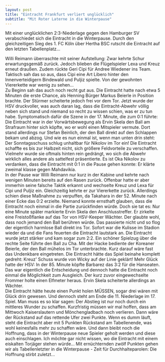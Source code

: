 ```yaml
---
layout: post
title: "Eintracht Frankfurt verliert unglücklich"
subtitle: "Mit Roter Laterne in die Winterpause"
---
```


Mit einer unglücklichen 2:3-Niederlage gegen den Hamburger SV verabschiedet sich die Eintracht in die Winterpause. Durch den gleichzeitigen Sieg des 1. FC Köln über Hertha BSC rutscht die Eintracht auf den letzten Tabellenplatz...

Willi Reimann überraschte mit seiner Aufstellung: Zwar kehrte Schur erwartungsgemäß zurück. Jedoch blieben die Flügelspieler Lexa und Kreuz erneut draußen. Zudem rückte Geri Cipi für Andree Wiedener ins Team. Taktisch sah das so aus, dass Cipi eine Art Libero hinter den Innenverteidigern Bindewald und Puljiz spielte. Von der gewohnten Viererkette war wenig zu sehen...  
Zu Beginn sah das auch noch recht gut aus. Die Eintracht hatte nach etwa 5 Minuten die erste Chance, als Henning Bürger Markus Beierle in Position brachte. Der Stürmer scheiterte jedoch frei vor dem Tor. Jetzt wurde der HSV druckvoller, was auch daran lag, dass die Eintracht-Abwehr völlig neben sich stand und niemand so recht zu wissen schien, was er zu tun habe. Symptomatisch dafür die Szene in der 17. Minute, die zum 0:1 führte: Die Eintracht war in der Vorwärtsbewegung als Ervin Skela den Ball am Strafraum hinter sich köpfte, wo er wohl einen Mitspieler vermute. Dort stand allerdings nur Stefan Beinlich, der den Ball direkt auf den Schlappen bekam und abzog. Und wie es nun einmal ist, wenn man unten drin steht: Der Sonntagsschuss schlug unhaltbar für Nikolov im Tor ein! Die Eintracht schaffte es bis zur Halbzeit nicht, sich größere Feldvorteile zu verschaffen. Vielmehr wurde sie oftmals hinten rein gedrängt, wo sich die Abwehr wirklich alles andere als sattelfest präsentierte. Es ist Oka Nikolov zu verdanken, dass die Eintracht mit 0:1 in die Pause gehen konnte: Er klärte zweimal klasse gegen Mahdavikia.  
In der Pause war Willi Reimann nur kurz in der Kabine und kehrte nach wenigen Minuten bereits auf den Rasen zurück. Offenbar hatte er aber immerhin seine falsche Taktik erkannt und wechselte Kreuz und Lexa für Cipi und Puljiz ein. Gleichzeitig kehrte er zur Viererkette zurück. Allerdings schien diese Maßnahme zu verpuffen, da Takahara in der 52. Minute nach einer Ecke das 0:2 erzielte. Niemand konnte ernsthaft glauben, dass die Eintracht noch einmal in die Partie zurückfinden würde. Doch sie tat es: Nur eine Minute später markierte Ervin Skela den Anschlusstreffer. Er zirkelte eine Freistoßflanke auf das Tor von HSV-Keeper Wächter. Der glaubte wohl, dass noch jemand den Ball berühren würde. Das passierte nicht und so flog der eigentlich harmlose Ball direkt ins Tor. Sofort war die Kulisse im Stadion wieder da und die Fans feuerten die Eintracht lautstark an. Die Eintracht wurde jetzt stärker und kam sogar zum 2:2. Ein schöner Spielzug über die rechte Seite führte den Ball zu Cha. Mit der Hacke bediente der Koreaner Beierle, der den Ball mühelos im Tor unterbrachte. Kurz darauf wäre fast das Undenkbare eingetreten. Die Eintracht hätte das Spiel beinahe komplett gedreht: Kreuz' Schuss wurde von Wicky auf der Linie geklärt! Mehr Glück hatte der HSV: In der 85. Minute köpfte Barbarez das 3:2 für die Hanseaten. Das war eigentlich die Entscheidung und dennoch hatte die Eintracht noch einmal die Möglichkeit zum Ausgleich. Der kurz zuvor eingewechselte Frommer holte einen Elfmeter heraus. Ervin Skela scheiterte allerdings an Wächter.  
Die Eintracht hätte heute einen Punkt holen MÜSSEN, sogar drei wären mit Glück drin gewesen. Und dennoch steht am Ende die 11. Niederlage im 17. Spiel. Man muss es so klar sagen: Der Abstieg ist nur noch durch ein mittleres Wunder zu schaffen. Kurzfristig müssen wir mal hoffen, dass am Mittwoch Kaiserslautern und Mönchengladbach noch verlieren. Dann wäre der Rückstand auf das rettende Ufer zwei Punkte. Wenn es dumm läuft, steht die Eintracht aber mit 5 Punkten Rückstand am Tabellenende, was wohl keinesfalls mehr zu schaffen wäre. Und dann bleibt noch die Hoffnung, dass in der Winterpause neue Spieler geholt werden und diese auch einschlagen. Ich möchte gar nicht wissen, wo die Eintracht mit einem eiskalten Torjäger stehen würde... Mit ernüchternden zwölf Punkten gehen wir als Tabellenletzter in die Winterpause - Zeit für Durchhalteparolen: Die Hoffnung stirbt zuletzt...
